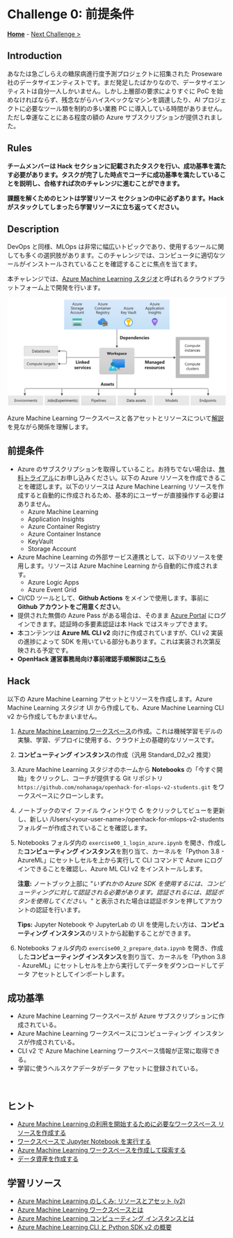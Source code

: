 # Challenge 0: 前提条件

**[Home](./README.md)** - [Next Challenge >](./Challenge-01.md)

## Introduction

あなたは急ごしらえの糖尿病進行度予測プロジェクトに招集された Proseware 社のデータサイエンティストです。まだ発足したばかりなので、データサイエンティストは自分一人しかいません。しかし上層部の要求によりすぐに PoC を始めなければならず、残念ながらハイスペックなマシンを調達したり、AI プロジェクトに必要なツール類を制約の多い業務 PC に導入している時間がありません。ただし幸運なことにある程度の額の Azure サブスクリプションが提供されました。

## Rules
**チームメンバーは Hack セクションに記載されたタスクを行い、成功基準を満たす必要があります。タスクが完了した時点でコーチに成功基準を満たしていることを説明し、合格すれば次のチャレンジに進むことができます。**

**課題を解くためのヒントは学習リソース セクションの中に必ずあります。Hack がスタックしてしまったら学習リソースに立ち返ってください。**


## Description

DevOps と同様、MLOps は非常に幅広いトピックであり、使用するツールに関しても多くの選択肢があります。このチャレンジでは、コンピュータに適切なツールがインストールされていることを確認することに焦点を当てます。

本チャレンジでは、[Azure Machine Learning スタジオ](https://docs.microsoft.com/azure/machine-learning/overview-what-is-machine-learning-studio)と呼ばれるクラウドプラットフォーム上で開発を行います。

![Azure Machine Learning Workspace](./images/001.png)

Azure Machine Learning ワークスペースと各アセットとリソースについて[解説](https://docs.microsoft.com/azure/machine-learning/concept-azure-machine-learning-v2?tabs=cli)を見ながら関係を理解します。

## 前提条件
- Azure のサブスクリプションを取得していること。お持ちでない場合は、[無料トライアル](https://azure.microsoft.com/free/)にお申し込みください。以下の Azure リソースを作成できることを確認します。以下のリソースは Azure Machine Learning リソースを作成すると自動的に作成されるため、基本的にユーザーが直接操作する必要はありません。
  - Azure Machine Learning
  - Application Insights
  - Azure Container Registry
  - Azure Container Instance
  - KeyVault
  - Storage Account
- Azure Machine Learning の外部サービス連携として、以下のリソースを使用します。リソースは Azure Machine Learning から自動的に作成されます。
  - Azure Logic Apps
  - Azure Event Grid
- CI/CD ツールとして、**Github Actions** をメインで使用します。事前に **Github アカウントをご用意ください**。
- 提供された無償の Azure Pass がある場合は、そのまま [Azure Portal](https://portal.azure.com/) にログインできます。認証時の多要素認証は本 Hack ではスキップできます。
- 本コンテンツは **Azure ML CLI v2** 向けに作成されていますが、CLI v2 実装の進捗によって SDK を用いている部分もあります。これは実装され次第反映される予定です。
- **OpenHack 運営事務局向け事前確認手順解説は[こちら](./Solutions/Solution-Challenge-00-1.md)**

## Hack
以下の Azure Machine Learning アセットとリソースを作成します。Azure Machine Learning スタジオ UI から作成しても、Azure Machine Learning CLI v2 から作成してもかまいません。
1. [Azure Machine Learning ワークスペース](https://ml.azure.com/)の作成。これは機械学習モデルの実験、学習、デプロイに使用する、クラウド上の基礎的なリソースです。
1. **コンピューティング インスタンス**の作成（汎用 Standard_D2_v2 推奨）
1. Azure Machine Learning スタジオのホームから **Notebooks** の「今すぐ開始」をクリックし、コーチが提供する Git リポジトリ `https://github.com/nohanaga/openhack-for-mlops-v2-students.git` をワークスペースにクローンします。
1. ノートブックのマイ ファイル ウィンドウで ↻ をクリックしてビューを更新し、新しい /Users/\<your-user-name\>/openhack-for-mlops-v2-students フォルダーが作成されていることを確認します。
1. Notebooks フォルダ内の `exercise00_1_login_azure.ipynb` を開き、作成した**コンピューティング インスタンス**を割り当て、カーネルを「Python 3.8 - AzureML」にセットしセルを上から実行して CLI コマンドで Azure にログインできることを確認し、Azure ML CLI v2 をインストールします。

    **注意:** ノートブック上部に *"いずれかの Azure SDK を使用するには、コンピューティングに対して認証される必要があります。認証されるには、認証ボタンを使用してください。"* と表示された場合は認証ボタンを押してアカウントの認証を行います。

    **Tips:** Jupyter Notebook や JupyterLab の UI を使用したい方は、**コンピューティング インスタンス**のリストから起動することができます。


1. Notebooks フォルダ内の `exercise00_2_prepare_data.ipynb` を開き、作成した**コンピューティング インスタンス**を割り当て、カーネルを「Python 3.8 - AzureML」にセットしセルを上から実行してデータをダウンロードしてデータ アセットとしてインポートします。


## 成功基準

- Azure Machine Learning ワークスペースが Azure サブスクリプションに作成されている。
- Azure Machine Learning ワークスペースにコンピューティング インスタンスが作成されている。
- CLI v2 で Azure Machine Learning ワークスペース情報が正常に取得できる。
- 学習に使うヘルスケアデータがデータ アセットに登録されている。

<br>

## ヒント
- [Azure Machine Learning の利用を開始するために必要なワークスペース リソースを作成する](https://docs.microsoft.com/azure/machine-learning/quickstart-create-resources)
- [ワークスペースで Jupyter Notebook を実行する](https://docs.microsoft.com/azure/machine-learning/how-to-run-jupyter-notebooks)
 - [Azure Machine Learning ワークスペースを作成して探索する](https://microsoftlearning.github.io/DP-100JA-Designing-and-Implementing-a-Data-Science-Solution-on-Azure/Instructions/01-create-a-workspace.html)
- [データ資産を作成する](https://docs.microsoft.com/azure/machine-learning/how-to-create-register-data-assets?tabs=CLI)

## 学習リソース
- [Azure Machine Learning のしくみ: リソースとアセット (v2)](https://docs.microsoft.com/azure/machine-learning/concept-azure-machine-learning-v2?tabs=cli)
- [Azure Machine Learning ワークスペースとは](https://docs.microsoft.com/azure/machine-learning/concept-workspace)
- [Azure Machine Learning コンピューティング インスタンスとは](https://docs.microsoft.com/azure/machine-learning/concept-compute-instance)
- [Azure Machine Learning CLI と Python SDK v2 の概要](https://docs.microsoft.com/azure/machine-learning/concept-v2)

